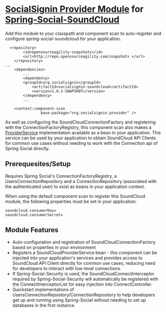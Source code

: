 <a href="https://github.com/socialsignin/socialsignin-provider">SocialSignin Provider Module</a> for <a href="https://github.com/michaellavelle/spring-social-soundcloud">Spring-Social-SoundCloud</a>
======================================================

Add this module to your classpath and component scan to auto-register and configure spring-social-soundcloud for your
application.
```
  <repository>
        <id>opensourceagility-snapshots</id>
        <url>http://repo.opensourceagility.com/snapshots </url>
    </repository>
...
    <dependencies>
        ...
        <dependency>
        <groupId>org.socialsignin</groupId>
            <artifactId>socialsignin-soundcloud</artifactId>
            <version>1.0.2-SNAPSHOT</version>
        </dependency>
        ...
```
```
    <context:component-scan
                base-package="org.socialsignin.provider" />
```

As well as configuring the SoundCloudConnectionFactory and registering with the ConnectionFactoryRegistry,
this component scan also makes a <a href="https://github.com/socialsignin/socialsignin-provider/blob/master/src/main/java/org/socialsignin/provider/ProviderService.java">ProviderService<SoundCloud></a> implementation available as a bean in your application. This service
can be used by your application to obtain SoundCloud API Clients for common use cases without needing to work with
the Connection api of Spring Social directly.

Prerequesites/Setup
-------------------

Requires Spring Social's ConnectionFactoryRegistry, a UsersConnectionRepository and a ConnectionRepository (associated with the authenticated user) to exist as beans in your application context.

When using the default component scan to register this SoundCloud module, the following properties must be set in your application:
```
soundcloud.consumerKey=
soundcloud.consumerSecret=
```


Module Features
---------------

- Auto-configuration and registration of SoundCloudConnectionFactory based on properties in your environment
- Registers a SoundCloudProviderService bean - this component can be injected into your application's services and provides
access to SoundCloud API Client directly for common use cases, reducing need for developers to interact with low-level connections.
- If Spring-Social-Security is used, the SoundCloudConnectInterceptor required by Spring-Social-Security will 
automatically be registered with the ConnectInterceptorList for easy injection into ConnectController.
- Quickstart implementations of UsersConnectionRepostory/ConnectionRepository to help developers get up and running
using Spring-Social without needing to set up databases in the first instance.

